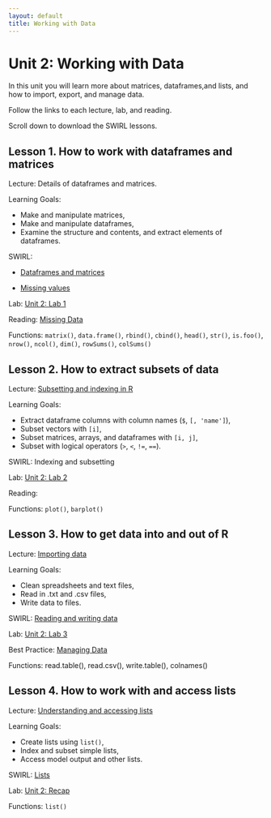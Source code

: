 ```yaml
---
layout: default
title: Working with Data
---
```


# Unit 2: Working with Data

In this unit you will learn more about matrices, dataframes,and lists, and how to import, export, and manage data. 

Follow the links to each lecture, lab, and reading.

Scroll down to download the SWIRL lessons.

## Lesson 1. How to work with dataframes and matrices

Lecture: Details of dataframes and matrices.

Learning Goals:

 - Make and manipulate matrices,
 - Make and manipulate dataframes,
 - Examine the structure and contents, and extract elements of dataframes.

SWIRL: 

 - [Dataframes and matrices](../unit2/swirl/dataframes-and-matrices.html)
 
 - [Missing values](../unit2/swirl/missing-values.html)

Lab: [Unit 2: Lab 1](../unit2/labs.html)

Reading: [Missing Data](../best/missing-data.html)

Functions: `matrix()`, `data.frame()`, `rbind()`, `cbind()`, `head()`, `str()`, `is.foo()`, `nrow()`, `ncol()`, `dim()`, `rowSums()`, `colSums()`


## Lesson 2. How to extract subsets of data

Lecture: [Subsetting and indexing in R](../unit2/subsetting-and-indexing.html)

Learning Goals:
 - Extract dataframe columns with column names (`$`, `[, 'name']`),
 - Subset vectors with `[i]`,
 - Subset matrices, arrays, and dataframes with `[i, j]`,
 - Subset with logical operators (`>`, `<`, `!=`, `==`).

SWIRL: Indexing and subsetting

Lab: [Unit 2: Lab 2](../unit2/labs.html)

Reading:

Functions: `plot()`, `barplot()`



## Lesson 3. How to get data into and out of R

Lecture: [Importing data](./importing-data.html)

Learning Goals:

 - Clean spreadsheets and text files,
 - Read in .txt and .csv files,
 - Write data to files.

SWIRL: [Reading and writing data](./swirl/reading-data.html)

Lab: [Unit 2: Lab 3](../unit2/labs.html)

Best Practice: [Managing Data](../best/managing-data.html)

Functions: read.table(), read.csv(), write.table(), colnames()


## Lesson 4. How to work with and access lists

Lecture: [Understanding and accessing lists](../unit2/lists.html)

Learning Goals:

 - Create lists using `list()`,
 - Index and subset simple lists,
 - Access model output and other lists.

SWIRL: [Lists](./swirl/lists.html)

Lab: [Unit 2: Recap](../unit2/labs.html)

Functions: `list()`


